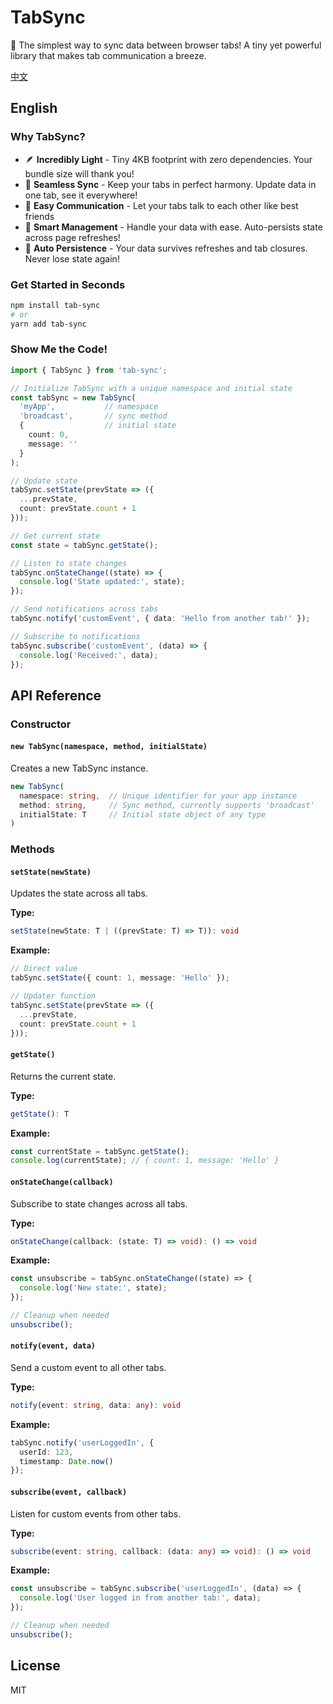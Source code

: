 # TabSync

🚀 The simplest way to sync data between browser tabs! A tiny yet powerful library that makes tab communication a breeze.


[中文](./README-CN.md)

## English

### Why TabSync?

- 🪶 **Incredibly Light** - Tiny 4KB footprint with zero dependencies. Your bundle size will thank you!
- 🔄 **Seamless Sync** - Keep your tabs in perfect harmony. Update data in one tab, see it everywhere!
- 📨 **Easy Communication** - Let your tabs talk to each other like best friends
- 💾 **Smart Management** - Handle your data with ease. Auto-persists state across page refreshes!
- 🔐 **Auto Persistence** - Your data survives refreshes and tab closures. Never lose state again!


### Get Started in Seconds

```bash
npm install tab-sync
# or
yarn add tab-sync
```

### Show Me the Code!

```typescript
import { TabSync } from 'tab-sync';

// Initialize TabSync with a unique namespace and initial state
const tabSync = new TabSync(
  'myApp',           // namespace
  'broadcast',       // sync method
  {                  // initial state
    count: 0,
    message: ''
  }
);

// Update state
tabSync.setState(prevState => ({
  ...prevState,
  count: prevState.count + 1
}));

// Get current state
const state = tabSync.getState();

// Listen to state changes
tabSync.onStateChange((state) => {
  console.log('State updated:', state);
});

// Send notifications across tabs
tabSync.notify('customEvent', { data: 'Hello from another tab!' });

// Subscribe to notifications
tabSync.subscribe('customEvent', (data) => {
  console.log('Received:', data);
});
```

## API Reference

### Constructor

#### `new TabSync(namespace, method, initialState)`
Creates a new TabSync instance.

```typescript
new TabSync(
  namespace: string,  // Unique identifier for your app instance
  method: string,     // Sync method, currently supports 'broadcast'
  initialState: T     // Initial state object of any type
)
```

### Methods

#### `setState(newState)`
Updates the state across all tabs.

**Type:**
```typescript
setState(newState: T | ((prevState: T) => T)): void
```

**Example:**
```typescript
// Direct value
tabSync.setState({ count: 1, message: 'Hello' });

// Updater function
tabSync.setState(prevState => ({
  ...prevState,
  count: prevState.count + 1
}));
```

#### `getState()`
Returns the current state.

**Type:**
```typescript
getState(): T
```

**Example:**
```typescript
const currentState = tabSync.getState();
console.log(currentState); // { count: 1, message: 'Hello' }
```

#### `onStateChange(callback)`
Subscribe to state changes across all tabs.

**Type:**
```typescript
onStateChange(callback: (state: T) => void): () => void
```

**Example:**
```typescript
const unsubscribe = tabSync.onStateChange((state) => {
  console.log('New state:', state);
});

// Cleanup when needed
unsubscribe();
```

#### `notify(event, data)`
Send a custom event to all other tabs.

**Type:**
```typescript
notify(event: string, data: any): void
```

**Example:**
```typescript
tabSync.notify('userLoggedIn', { 
  userId: 123,
  timestamp: Date.now()
});
```

#### `subscribe(event, callback)`
Listen for custom events from other tabs.

**Type:**
```typescript
subscribe(event: string, callback: (data: any) => void): () => void
```

**Example:**
```typescript
const unsubscribe = tabSync.subscribe('userLoggedIn', (data) => {
  console.log('User logged in from another tab:', data);
});

// Cleanup when needed
unsubscribe();
```
## License

MIT